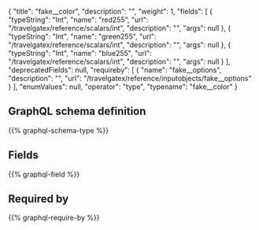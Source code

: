 {
  "title": "fake__color",
  "description": "",
  "weight": 1,
  "fields": [
    {
      "typeString": "Int",
      "name": "red255",
      "url": "/travelgatex/reference/scalars/int",
      "description": "",
      "args": null
    },
    {
      "typeString": "Int",
      "name": "green255",
      "url": "/travelgatex/reference/scalars/int",
      "description": "",
      "args": null
    },
    {
      "typeString": "Int",
      "name": "blue255",
      "url": "/travelgatex/reference/scalars/int",
      "description": "",
      "args": null
    }
  ],
  "deprecatedFields": null,
  "requireby": [
    {
      "name": "fake__options",
      "description": "",
      "url": "/travelgatex/reference/inputobjects/fake__options"
    }
  ],
  "enumValues": null,
  "operator": "type",
  "typename": "fake__color"
}
## GraphQL schema definition

{{% graphql-schema-type %}}

## Fields

{{% graphql-field %}}

## Required by

{{% graphql-require-by %}}
